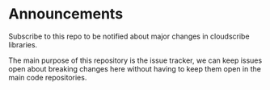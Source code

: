 # Announcements
Subscribe to this repo to be notified about major changes in cloudscribe libraries.

The main purpose of this repository is the issue tracker, we can keep issues open about breaking changes here without having to keep them open in the main code repositories.
